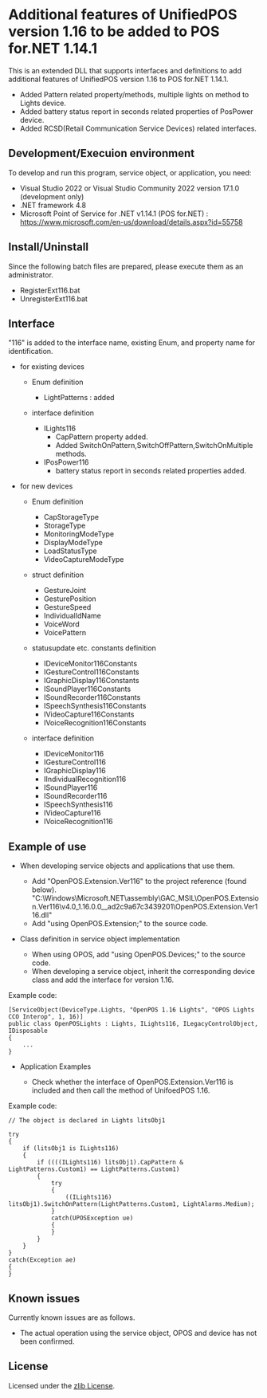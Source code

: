 # Additional features of UnifiedPOS version 1.16 to be added to POS for.NET 1.14.1

This is an extended DLL that supports interfaces and definitions to add additional features of UnifiedPOS version 1.16 to POS for.NET 1.14.1.  

- Added Pattern related property/methods, multiple lights on method to Lights device.  
- Added battery status report in seconds related properties of PosPower device.  
- Added RCSD(Retail Communication Service Devices) related interfaces.  


## Development/Execuion environment

To develop and run this program, service object, or application, you need:

- Visual Studio 2022 or Visual Studio Community 2022  version 17.1.0 (development only)  
- .NET framework 4.8  
- Microsoft Point of Service for .NET v1.14.1 (POS for.NET) : https://www.microsoft.com/en-us/download/details.aspx?id=55758  

## Install/Uninstall

Since the following batch files are prepared, please execute them as an administrator.

- RegisterExt116.bat
- UnregisterExt116.bat


## Interface

"116" is added to the interface name, existing Enum, and property name for identification.

- for existing devices
  - Enum definition
    - LightPatterns : added

  - interface definition
    - ILights116
      - CapPattern property added.
      - Added SwitchOnPattern,SwitchOffPattern,SwitchOnMultiple methods.
    - IPosPower116
      - battery status report in seconds related properties added.

- for new devices
  - Enum definition
    - CapStorageType
    - StorageType
    - MonitoringModeType
    - DisplayModeType
    - LoadStatusType
    - VideoCaptureModeType

  - struct definition
    - GestureJoint
    - GesturePosition
    - GestureSpeed
    - IndividualIdName
    - VoiceWord
    - VoicePattern

  - statusupdate etc. constants definition
    - IDeviceMonitor116Constants
    - IGestureControl116Constants
    - IGraphicDisplay116Constants
    - ISoundPlayer116Constants
    - ISoundRecorder116Constants
    - ISpeechSynthesis116Constants
    - IVideoCapture116Constants
    - IVoiceRecognition116Constants

  - interface definition
    - IDeviceMonitor116
    - IGestureControl116
    - IGraphicDisplay116
    - IIndividualRecognition116
    - ISoundPlayer116
    - ISoundRecorder116
    - ISpeechSynthesis116
    - IVideoCapture116
    - IVoiceRecognition116


## Example of use

- When developing service objects and applications that use them.

  - Add "OpenPOS.Extension.Ver116" to the project reference (found below).
    "C:\\Windows\\Microsoft.NET\\assembly\\GAC_MSIL\\OpenPOS.Extension.Ver116\\v4.0_1.16.0.0__ad2c9a67c3439201\\OpenPOS.Extension.Ver116.dll"
  - Add "using OpenPOS.Extension;" to the source code.

- Class definition in service object implementation

  - When using OPOS, add "using OpenPOS.Devices;" to the source code.
  - When developing a service object, inherit the corresponding device class and add the interface for version 1.16.

Example code:


    [ServiceObject(DeviceType.Lights, "OpenPOS 1.16 Lights", "OPOS Lights CCO Interop", 1, 16)]
    public class OpenPOSLights : Lights, ILights116, ILegacyControlObject, IDisposable
    {
        ...
    }

- Application Examples

  - Check whether the interface of OpenPOS.Extension.Ver116 is included and then call the method of UnifoedPOS 1.16.  

Example code:


    // The object is declared in Lights litsObj1
    
    try
    {
        if (litsObj1 is ILights116)
        {
            if ((((ILights116) litsObj1).CapPattern & LightPatterns.Custom1) == LightPatterns.Custom1)
            {
                try
                {
                    ((ILights116) litsObj1).SwitchOnPattern(LightPatterns.Custom1, LightAlarms.Medium);
                }
                catch(UPOSException ue)
                {
                }
            }
        }
    }
    catch(Exception ae)
    {
    }


## Known issues

Currently known issues are as follows.

- The actual operation using the service object, OPOS and device has not been confirmed.  

## License

Licensed under the [zlib License](./LICENSE).
